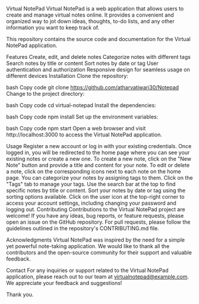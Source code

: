 Virtual NotePad
Virtual NotePad is a web application that allows users to create and manage virtual notes online. It provides a convenient and organized way to jot down ideas, thoughts, to-do lists, and any other information you want to keep track of.

This repository contains the source code and documentation for the Virtual NotePad application.

Features
Create, edit, and delete notes
Categorize notes with different tags
Search notes by title or content
Sort notes by date or tag
User authentication and authorization
Responsive design for seamless usage on different devices
Installation
Clone the repository:

bash
Copy code
git clone https://github.com/atharvatiwari30/Notepad
Change to the project directory:

bash
Copy code
cd virtual-notepad
Install the dependencies:

bash
Copy code
npm install
Set up the environment variables:



bash
Copy code
npm start
Open a web browser and visit http://localhost:3000 to access the Virtual NotePad application.

Usage
Register a new account or log in with your existing credentials.
Once logged in, you will be redirected to the home page where you can see your existing notes or create a new one.
To create a new note, click on the "New Note" button and provide a title and content for your note.
To edit or delete a note, click on the corresponding icons next to each note on the home page.
You can categorize your notes by assigning tags to them. Click on the "Tags" tab to manage your tags.
Use the search bar at the top to find specific notes by title or content.
Sort your notes by date or tag using the sorting options available.
Click on the user icon at the top-right corner to access your account settings, including changing your password and logging out.
Contributing
Contributions to the Virtual NotePad project are welcome! If you have any ideas, bug reports, or feature requests, please open an issue on the GitHub repository. For pull requests, please follow the guidelines outlined in the repository's CONTRIBUTING.md file.


Acknowledgments
Virtual NotePad was inspired by the need for a simple yet powerful note-taking application. We would like to thank all the contributors and the open-source community for their support and valuable feedback.

Contact
For any inquiries or support related to the Virtual NotePad application, please reach out to our team at virtualnotepad@example.com. We appreciate your feedback and suggestions!

Thank you.

